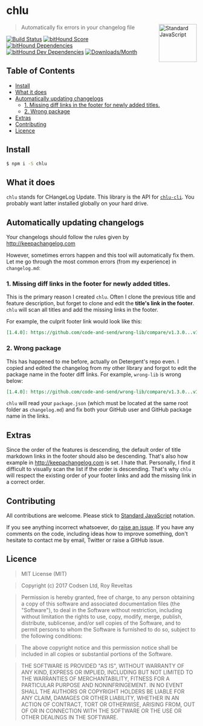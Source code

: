 # chlu

<a href="https://standardjs.com" style="float: right; padding: 0 0 20px 20px;"><img src="https://cdn.rawgit.com/feross/standard/master/sticker.svg" alt="Standard JavaScript" width="100" align="right"></a>

> Automatically fix errors in your changelog file

[![Build Status][travis-img]][travis-url]
[![bitHound Score][bithound-img]][bithound-url]
[![bitHound Dependencies][deps-img]][deps-url]
[![bitHound Dev Dependencies][dev-img]][dev-url]
[![Downloads/Month][downloads-img]][downloads-url]

## Table of Contents

<!-- START doctoc generated TOC please keep comment here to allow auto update -->
<!-- DON'T EDIT THIS SECTION, INSTEAD RE-RUN doctoc TO UPDATE -->


- [Install](#install)
- [What it does](#what-it-does)
- [Automatically updating changelogs](#automatically-updating-changelogs)
  - [1. Missing diff links in the footer for newly added titles.](#1-missing-diff-links-in-the-footer-for-newly-added-titles)
  - [2. Wrong package](#2-wrong-package)
- [Extras](#extras)
- [Contributing](#contributing)
- [Licence](#licence)

<!-- END doctoc generated TOC please keep comment here to allow auto update -->

## Install

```sh
$ npm i -S chlu
```

## What it does

`chlu` stands for CHangeLog Update. This library is the API for [`chlu-cli`](https://www.npmjs.com/package/chlu-cli). You probably want latter installed globally on your hard drive.

## Automatically updating changelogs

Your changelogs should follow the rules given by http://keepachangelog.com

However, sometimes errors happen and this tool will automatically fix them. Let me go through the most common errors (from my experience) in `changelog.md`:

### 1. Missing diff links in the footer for newly added titles.

This is the primary reason I created `chlu`. Often I clone the previous title and feature description, but forget to clone and edit the **title's link in the footer**. `chlu` will scan all titles and add the missing links in the footer.

For example, the culprit footer link would look like this:

```md
[1.4.0]: https://github.com/code-and-send/wrong-lib/compare/v1.3.0...v1.4.0
```

### 2. Wrong package

This has happened to me before, actually on Detergent's repo even. I copied and edited the changelog from my other library and forgot to edit the package name in the footer diff links. For example, `wrong-lib` is wrong below:

```md
[1.4.0]: https://github.com/code-and-send/wrong-lib/compare/v1.3.0...v1.4.0
```

`chlu` will read your `package.json` (which must be located at the same root folder as `changelog.md`) and fix both your GitHub user and GitHub package name in the links.

## Extras

Since the order of the features is descending, the default order of title markdown links in the footer should also be descending. That's also how example in http://keepachangelog.com is set. I hate that. Personally, I find it difficult to visually scan the list if the order is descending. That's why `chlu` will respect the existing order of your footer links and add the missing link in a correct order.

## Contributing

All contributions are welcome. Please stick to [Standard JavaScript](https://standardjs.com) notation.

If you see anything incorrect whatsoever, do [raise an issue](https://github.com/code-and-send/chlu/issues). If you have any comments on the code, including ideas how to improve something, don't hesitate to contact me by email, Twitter or raise a GitHub issue.

## Licence

> MIT License (MIT)

> Copyright (c) 2017 Codsen Ltd, Roy Reveltas

> Permission is hereby granted, free of charge, to any person obtaining a copy
of this software and associated documentation files (the "Software"), to deal
in the Software without restriction, including without limitation the rights
to use, copy, modify, merge, publish, distribute, sublicense, and/or sell
copies of the Software, and to permit persons to whom the Software is
furnished to do so, subject to the following conditions:

> The above copyright notice and this permission notice shall be included in all
copies or substantial portions of the Software.

> THE SOFTWARE IS PROVIDED "AS IS", WITHOUT WARRANTY OF ANY KIND, EXPRESS OR
IMPLIED, INCLUDING BUT NOT LIMITED TO THE WARRANTIES OF MERCHANTABILITY,
FITNESS FOR A PARTICULAR PURPOSE AND NONINFRINGEMENT. IN NO EVENT SHALL THE
AUTHORS OR COPYRIGHT HOLDERS BE LIABLE FOR ANY CLAIM, DAMAGES OR OTHER
LIABILITY, WHETHER IN AN ACTION OF CONTRACT, TORT OR OTHERWISE, ARISING FROM,
OUT OF OR IN CONNECTION WITH THE SOFTWARE OR THE USE OR OTHER DEALINGS IN THE
SOFTWARE.

[travis-img]: https://travis-ci.org/code-and-send/chlu.svg?branch=master
[travis-url]: https://travis-ci.org/code-and-send/chlu

[bithound-img]: https://www.bithound.io/github/code-and-send/chlu/badges/score.svg
[bithound-url]: https://www.bithound.io/github/code-and-send/chlu

[deps-img]: https://www.bithound.io/github/code-and-send/chlu/badges/dependencies.svg
[deps-url]: https://www.bithound.io/github/code-and-send/chlu/master/dependencies/npm

[dev-img]: https://www.bithound.io/github/code-and-send/chlu/badges/devDependencies.svg
[dev-url]: https://www.bithound.io/github/code-and-send/chlu/master/dependencies/npm

[downloads-img]: https://img.shields.io/npm/dm/chlu.svg
[downloads-url]: https://www.npmjs.com/package/chlu
